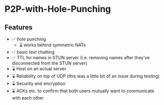 # P2P-with-Hole-Punching
## Features
* ✅ hole punching
    * ⌛ works behind symmetric NATs
* ✅ basic text chatting
* ✅ TTL for names in STUN server (i.e. removing names after they've disconnected from the STUN server)
* ⌛ Host on an actual server
* ⌛ Reliability on top of UDP (this was a little bit of an issue during testing)
* ⌛ Security and encryption
* ⌛ ACKs etc. to confirm that both users mutually want to communicate with each other
